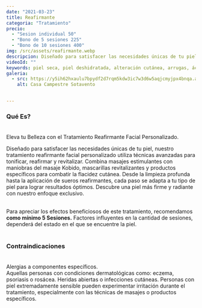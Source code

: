 ```yaml
---
date: "2021-03-23"
title: Reafirmante
categoria: "Tratamiento" 
precio: 
  - "Sesion individual 50"
  - "Bono de 5 sesiones 225" 
  - "Bono de 10 sesiones 400"
img: /src/assets/reafirmante.webp
descripcion: Diseñado para satisfacer las necesidades únicas de tu piel. 
videoId: ""
keywords: piel seca, piel deshidratada, alteración cutánea, arrugas, ácido hialurónico, bienestar de la piel, suavidad piel, restauración de la piel, piel con comedones, exfoliación, piel sucial, celulas muertas, piel grasa, piel envejecida, envejecimiento cutáneo, envejecimiento actinico, manchas, piel sensible, luminosidad, rejuvenecimiento, lifting manual, tensor, masajes facial, masaje japones, flacidez, tratamiento para el doble menton, tratamiento papada
galeria:
  - src: https://y5ih62hxaulu7bpydf2d7rqm5kdw3ic7w3d6w5aqjcmyjpx4bnqa.arweave.net/x1B_aPcFF0-F-Bl0P8YM6odtoF-2x-t0EEiZhL78C2A
    alt: Casa Campestre Sotavento

  
---
```


### Qué Es? <br><br>

Eleva tu Belleza con el Tratamiento Reafirmante Facial Personalizado. <br>

Diseñado para satisfacer las necesidades únicas de tu piel, nuestro tratamiento reafirmante facial personalizado utiliza técnicas avanzadas para tonificar, reafirmar y revitalizar. Combina masajes estimulantes con maniobras del masaje Kobido, mascarillas revitalizantes y productos específicos para combatir la flacidez cutánea. Desde la limpieza profunda hasta la aplicación de sueros reafirmantes, cada paso se adapta a tu tipo de piel para lograr resultados óptimos. Descubre una piel más firme y radiante con nuestro enfoque exclusivo. <br><br>

Para apreciar los efectos beneficiosos de este tratamiento, recomendamos **como mínimo 5 Sesiones.**
Factores influyentes en la cantidad de sesiones, dependerá del estado en el que se encuentre la piel. <br><br>

### Contraindicaciones<br><br>

Alergias a componentes específicos. <br>
Aquellas personas con condiciones dermatológicas como: eczema, psoriasis o rosácea. Heridas abiertas o infecciones cutáneas. Personas con piel extremadamente sensible pueden experimentar irritación durante el tratamiento, especialmente con las técnicas de masajes o productos específicos.<br><br>